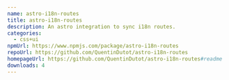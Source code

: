 ```yaml
---
name: astro-i18n-routes
title: astro-i18n-routes
description: An astro integration to sync i18n routes.
categories:
  - css+ui
npmUrl: https://www.npmjs.com/package/astro-i18n-routes
repoUrl: https://github.com/QuentinDutot/astro-i18n-routes
homepageUrl: https://github.com/QuentinDutot/astro-i18n-routes#readme
downloads: 4
---
```


